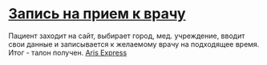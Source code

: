 # [Запись на прием к врачу](https://github.com/kornilovaap/Business_process_modeling/blob/main/eEPC/%D0%97%D0%B0%D0%BF%D0%B8%D1%81%D1%8C%20%D0%BD%D0%B0%20%D0%BF%D1%80%D0%B8%D0%B5%D0%BC%20%D0%BA%20%D0%B2%D1%80%D0%B0%D1%87%D1%83.pdf)
Пациент заходит на сайт, выбирает город, мед. учреждение, вводит свои данные и записывается к желаемому врачу на подходящее время. Итог - талон получен.
[Aris Express](https://github.com/kornilovaap/Business_process_modeling/blob/main/eEPC/%D0%97%D0%B0%D0%BF%D0%B8%D1%81%D1%8C%20%D0%BD%D0%B0%20%D0%BF%D1%80%D0%B8%D0%B5%D0%BC%20%D0%BA%20%D0%B2%D1%80%D0%B0%D1%87%D1%83.adf)

    
